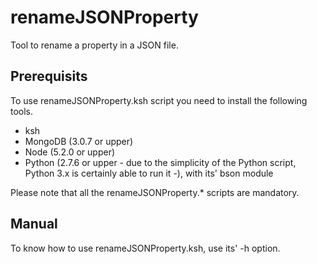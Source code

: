 # renameJSONProperty
Tool to rename a property in a JSON file.
## Prerequisits
To use renameJSONProperty.ksh script you need to install the following tools.
* ksh
* MongoDB (3.0.7 or upper)
* Node (5.2.0 or upper)
* Python (2.7.6 or upper - due to the simplicity of the Python script, Python 3.x is certainly able to run it -), with its' bson module

Please note that all the renameJSONProperty.* scripts are mandatory.
## Manual
To know how to use renameJSONProperty.ksh, use its' -h option.
